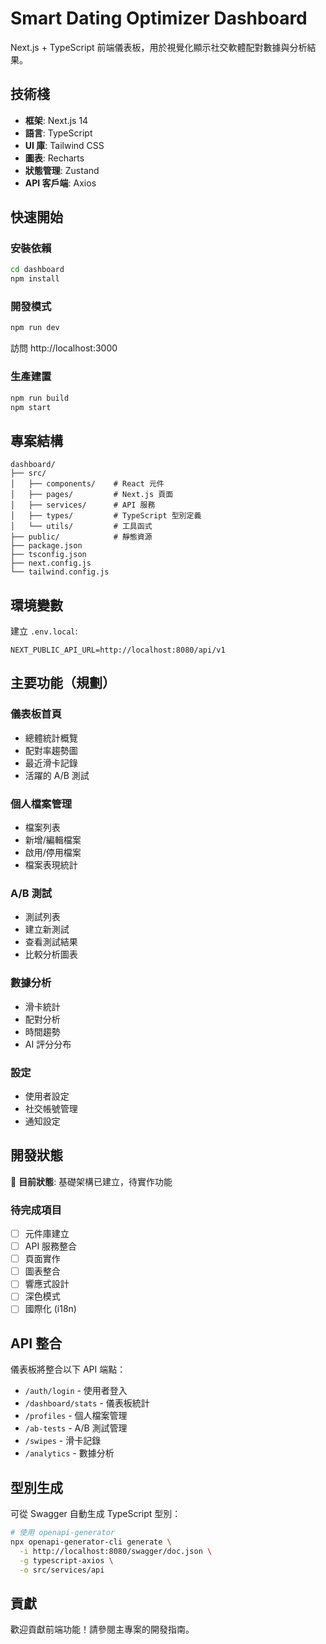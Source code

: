 # Smart Dating Optimizer Dashboard

Next.js + TypeScript 前端儀表板，用於視覺化顯示社交軟體配對數據與分析結果。

## 技術棧

- **框架**: Next.js 14
- **語言**: TypeScript
- **UI 庫**: Tailwind CSS
- **圖表**: Recharts
- **狀態管理**: Zustand
- **API 客戶端**: Axios

## 快速開始

### 安裝依賴

```bash
cd dashboard
npm install
```

### 開發模式

```bash
npm run dev
```

訪問 http://localhost:3000

### 生產建置

```bash
npm run build
npm start
```

## 專案結構

```
dashboard/
├── src/
│   ├── components/    # React 元件
│   ├── pages/         # Next.js 頁面
│   ├── services/      # API 服務
│   ├── types/         # TypeScript 型別定義
│   └── utils/         # 工具函式
├── public/            # 靜態資源
├── package.json
├── tsconfig.json
├── next.config.js
└── tailwind.config.js
```

## 環境變數

建立 `.env.local`:

```env
NEXT_PUBLIC_API_URL=http://localhost:8080/api/v1
```

## 主要功能（規劃）

### 儀表板首頁
- 總體統計概覽
- 配對率趨勢圖
- 最近滑卡記錄
- 活躍的 A/B 測試

### 個人檔案管理
- 檔案列表
- 新增/編輯檔案
- 啟用/停用檔案
- 檔案表現統計

### A/B 測試
- 測試列表
- 建立新測試
- 查看測試結果
- 比較分析圖表

### 數據分析
- 滑卡統計
- 配對分析
- 時間趨勢
- AI 評分分布

### 設定
- 使用者設定
- 社交帳號管理
- 通知設定

## 開發狀態

🚧 **目前狀態**: 基礎架構已建立，待實作功能

### 待完成項目

- [ ] 元件庫建立
- [ ] API 服務整合
- [ ] 頁面實作
- [ ] 圖表整合
- [ ] 響應式設計
- [ ] 深色模式
- [ ] 國際化 (i18n)

## API 整合

儀表板將整合以下 API 端點：

- `/auth/login` - 使用者登入
- `/dashboard/stats` - 儀表板統計
- `/profiles` - 個人檔案管理
- `/ab-tests` - A/B 測試管理
- `/swipes` - 滑卡記錄
- `/analytics` - 數據分析

## 型別生成

可從 Swagger 自動生成 TypeScript 型別：

```bash
# 使用 openapi-generator
npx openapi-generator-cli generate \
  -i http://localhost:8080/swagger/doc.json \
  -g typescript-axios \
  -o src/services/api
```

## 貢獻

歡迎貢獻前端功能！請參閱主專案的開發指南。

